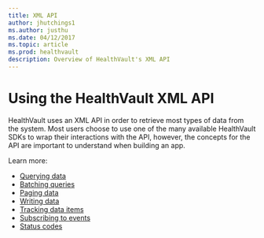 ```yaml
---
title: XML API
author: jhutchings1
ms.author: justhu
ms.date: 04/12/2017
ms.topic: article
ms.prod: healthvault
description: Overview of HealthVault's XML API
---
```


# Using the HealthVault XML API

HealthVault uses an XML API in order to retrieve most types of data from the system. Most users choose to use one of the many available HealthVault SDKs to wrap their interactions with the API, however, the concepts for the API are important to understand when building an app. 

Learn more: 
- [Querying data](/healthvault/concepts/xml-api/querying-data.md)
- [Batching queries](/healthvault/concepts/xml-api/batching-queries.md)
- [Paging data](/healthvault/concepts/xml-api/paging-data.md)
- [Writing data](/healthvault/concepts/xml-api/writing-data.md)
- [Tracking data items](/healthvault/concepts/xml-api/tracking-data-items.md)
- [Subscribing to events](/healthvault/concepts/xml-api/subscribing-to-events.md)
- [Status codes](/healthvault/concepts/xml-api/status-codes.md)




